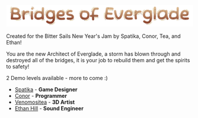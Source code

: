 [<img src="Assets/Materials/titleLine.png">]([https://link-to-your-URL/](https://yoshirouuu.itch.io/bridges-of-everglade))

Created for the Bitter Sails New Year's Jam by Spatika, Conor, Tea, and Ethan!

You are the new Architect of Everglade, a storm has blown through and destroyed all of the bridges, it is your job to rebuild them and get the spirits to safety!

2 Demo levels available - more to come :)  

*   [Spatika](https://github.com/SSGujran) - **Game Designer**
*   [Conor](https://github.com/Conor-McDonagh-Rollo) \- **Programmer**
*   [Venomositea](https://www.venomositea.com/) \- **3D Artist**
*   [Ethan Hill](https://www.instagram.com/itmightbesketchy/) \- **Sound Engineer**
